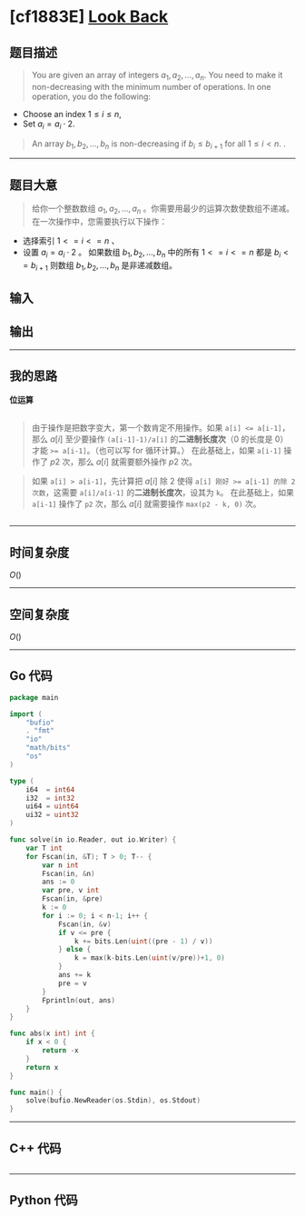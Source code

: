 # [cf1883E] [Look Back](https://codeforces.com/problemset/problem/1883/E)
## 题目描述 

> You are given an array of integers $a_1, a_2, \ldots, a_n$. You need to make it non-decreasing with the minimum number of operations. In one operation, you do the following:
-   Choose an index $1 \leq i \leq n$,
-   Set $a_i = a_i \cdot 2$.
> An array $b_1, b_2, \ldots, b_n$ is non-decreasing if $b_i \leq b_{i+1}$ for all $1 ≤ i < n.$
.

---
## 题目大意

> 给你一个整数数组 $a_1, a_2, ..., a_n$ 。你需要用最少的运算次数使数组不递减。在一次操作中，您需要执行以下操作：
- 选择索引 $1 <= i <= n$ 、
- 设置 $a_i = a_i \cdot 2$ 。
如果数组 $b_1, b_2, ..., b_n$ 中的所有 $1 <= i <= n$ 都是 $b_i<= b_{i+1}$ 则数组 $b_1, b_2, ..., b_n$ 是非递减数组。




## 输入

> 



## 输出

> 

---

## 我的思路
**位运算**

##

> 由于操作是把数字变大，第一个数肯定不用操作。如果 `a[i] <= a[i-1]`，那么 $a[i]$ 至少要操作 `(a[i-1]-1)/a[i]` 的**二进制长度次**（0 的长度是 0）才能 `>= a[i-1]`。（也可以写 for 循环计算。）
在此基础上，如果 `a[i-1]` 操作了 $p2$ 次，那么 $a[i]$ 就需要额外操作 $p2$ 次。

> 如果 `a[i] > a[i-1]`，先计算把 $a[i]$ 除 $2$ 使得 `a[i] 刚好 >= a[i-1] 的除 2 次数`，这需要 `a[i]/a[i-1]` 的**二进制长度次**，设其为 `k`。
在此基础上，如果 `a[i-1]` 操作了 `p2` 次，那么 $a[i]$ 就需要操作 `max(p2 - k, 0)` 次。


##
---

## 时间复杂度

$O()$

---

## 空间复杂度

$O()$

---

## Go 代码

```Go
package main

import (
	"bufio"
	. "fmt"
	"io"
	"math/bits"
	"os"
)

type (
	i64  = int64
	i32  = int32
	ui64 = uint64
	ui32 = uint32
)

func solve(in io.Reader, out io.Writer) {
	var T int
	for Fscan(in, &T); T > 0; T-- {
		var n int
		Fscan(in, &n)
		ans := 0
		var pre, v int
		Fscan(in, &pre)
		k := 0
		for i := 0; i < n-1; i++ {
			Fscan(in, &v)
			if v <= pre {
				k += bits.Len(uint((pre - 1) / v))
			} else {
				k = max(k-bits.Len(uint(v/pre))+1, 0)
			}
			ans += k
			pre = v
		}
		Fprintln(out, ans)
	}
}

func abs(x int) int {
	if x < 0 {
		return -x
	}
	return x
}

func main() {
	solve(bufio.NewReader(os.Stdin), os.Stdout)
}

```
---

## C++ 代码

```C++

```
---
## Python 代码

```Python

```
